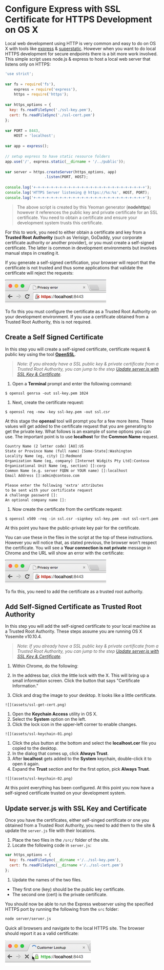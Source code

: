 # Configure Express with SSL Certificate for HTTPS Development on OS X
Local web development using HTTP is very common and easy to do on OS X with tools like [express](http://npmjs.org/package/express) & [superstatic](http://npmjs.org/package/superstatic). However when you want to do local HTTPS development for secure endpoints there is a bit more work involved. This simple script uses node.js & express to host a local web server that listens only on HTTPS:

  ````javascript
  'use strict';
  
  var fs = require('fs'),
      express = require('express'),
      https = require('https');
  
  var https_options = {
    key: fs.readFileSync('./ssl-key.pem'),
    cert: fs.readFileSync('./ssl-cert.pem')
  };
  
  var PORT = 8443,
      HOST = 'localhost';
  
  var app = express();
  
  // setup express to have static resource folders
  app.use('/', express.static(__dirname + '/../public'));
  
  var server = https.createServer(https_options, app)
                    .listen(PORT, HOST);
  
  console.log('+-+-+-+-+-+-+-+-+-+-+-+-+-+-+-+-+-+-+-+-+-+-+-+-+-+');
  console.log('HTTPS Server listening @ https://%s:%s', HOST, PORT);
  console.log('+-+-+-+-+-+-+-+-+-+-+-+-+-+-+-+-+-+-+-+-+-+-+-+-+-+');
  ````

> The above script is created by this Yeoman generator (**nodehttps**) however it references the public key and private certificate for an SSL certificate. You need to obtain a certificate and ensure your development system trusts this certificate.  

For this to work, you need to either obtain a certificate and key from a **Trusted Root Authority** (such as Verisign, GoDaddy, your corporate certificate authority or another provider), or you must create a self-signed certificate. The latter is common in development environments but involves manual steps in creating it.

If you generate a self-signed certification, your browser will report that the certificate is not trusted and thus some applications that validate the certificate will reject the requests:

![](assets/ssl-error.png)

To fix this you must configure the certificate as a Trusted Root Authority on your development environment. If you use a certificate obtained from a Trusted Root Authority, this is not required.

## Create a Self Signed Certificate
In this step you will create a self-signed certificate, certificate request & public key using the tool **[OpenSSL](https://www.openssl.org/)**.

> *Note: If you already have a SSL public key & private certificate from a Trusted Root Authority, you can jump to the step [Update server.js with SSL Key & Certificate](setup-https.md#update-serverjs-with-ssl-key-and-certificate).*

1. Open a **Terminal** prompt and enter the following command:

  ````
  $ openssl genrsa -out ssl-key.pem 1024 
  ````

1. Next, create the certificate request:

  ````
  $ openssl req -new -key ssl-key.pem -out ssl.csr
  ````

  At this stage the **openssl** tool will prompt you for a few more items. These values will get added to the certificate request that you are generating to get the private key. What follows is an example of some options you can use. The important point is to use **localhost** for the **Common Name** request.

  ````
  Country Name (2 letter code) [AU]:US
  State or Province Name (full name) [Some-State]:Washington
  Locality Name (eg, city) []:Redmond
  Organization Name (eg, company) [Internet Widgits Pty Ltd]:Contoso
  Organizational Unit Name (eg, section) []:corp
  Common Name (e.g. server FQDN or YOUR name) []:localhost
  Email Address []:admin@contoso.com

  Please enter the following 'extra' attributes
  to be sent with your certificate request
  A challenge password []:
  An optional company name []:
  ````

1. Now create the certificate from the certificate request:

  ````
  $ openssl x509 -req -in ssl.csr -signkey ssl-key.pem -out ssl-cert.pem
  ````

At this point you have the public-private key pair for the certificate.

You can use these in the files in the script at the top of these instructions. However you will notice that, as stated previous, the browser won't respect the certificate. You will see a **Your connection is not private** message in Chrome and the URL will show an error with the certificate:

  ![](assets/ssl-error.png)

To fix this, you need to add the certificate as a trusted root authority.

## Add Self-Signed Certificate as Trusted Root Authority
In this step you will add the self-signed certificate to your local machine as a Trusted Root Authority. These steps assume you are running OS X Yosemite v10.10.4.

> *Note: If you already have a SSL public key & private certificate from a Trusted Root Authority, you can jump to the step [Update server.js with SSL Key & Certificate](setup-https.md#update-serverjs-with-ssl-key-and-certificate).*

1. Within Chrome, do the following:

  1. In the address bar, click the little lock with the X. This will bring up a small information screen. Click the button that says "Certificate Information."
  1. Click and drag the image to your desktop. It looks like a little certificate.

    ![](assets/ssl-get-cert.png)

1. Open the **Keychain Access** utility in OS X.
  1. Select the **System** option on the left.
  1. Click the lock icon in the upper-left corner to enable changes.

    ![](assets/ssl-keychain-01.png)

  1. Click the plus button at the bottom and select the **localhost.cer** file you copied to the desktop.
  1. In the dialog that comes up, click **Always Trust**.
  1. After **localhost** gets added to the **System** keychain, double-click it to open it again.
  1. Expand the **Trust** section and for the first option, pick **Always Trust**.

    ![](assets/ssl-keychain-02.png)

At this point everything has been configured. At this point you now have a self-signed certificate trusted on your development system.

## Update server.js with SSL Key and Certificate
Once you have the certificates, either self-singed certificate or one you obtained from a Trusted Root Authority, you need to add them to the site & update the `server.js` file with their locations.

1. Place the two files in the `/src/` folder of the site.
1. Locate the following code in `server.js`:

  ````javascript
  var https_options = {
    key: fs.readFileSync(__dirname +'/../ssl-key.pem'),
    cert: fs.readFileSync(__dirname +'/../ssl-cert.pem')
  };
  ````

1. Update the names of the two files.
  - They first one (key) should be the public key certificate.
  - The second one (cert) is the private certificate.

You should now be able to run the Express webserver using the specified HTTPS port by running the following from the `src` folder:

````bash
node server/server.js
````

Quick all browsers and navigate to the local HTTPS site. The browser should report it as a valid certificate:

![](assets/ssl-good.png)